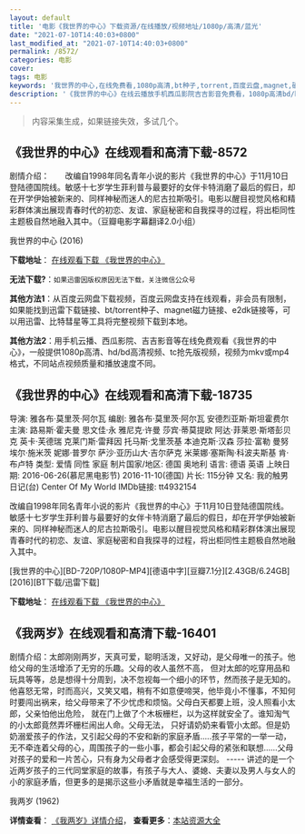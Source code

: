 ```yaml
---
layout: default
title: '电影《我世界的中心》下载资源/在线播放/视频地址/1080p/高清/蓝光'
date: "2021-07-10T14:40:03+0800"
last_modified_at: "2021-07-10T14:40:03+0800"
permalink: /8572/
categories: 电影
cover:
tags: 电影
keywords: '我世界的中心,在线免费看,1080p高清,bt种子,torrent,百度云盘,magnet,磁力链,迅雷下载资源'
description: '《我世界的中心》在线云播放手机西瓜影院吉吉影音免费看，1080p高清bd/hd未删减完整版和tc抢先枪版，mkv/mp4格式，附带bt/torrent种子、magnet/磁力链、百度云盘、网盘资源迅雷下载链接'
---
```


>内容采集生成，如果链接失效，多试几个。


## 《我世界的中心》在线观看和高清下载-8572

剧情介绍：　　改编自1998年同名青年小说的影片《我世界的中心》于11月10日登陆德国院线。敏感十七岁学生菲利普与最要好的女伴卡特消磨了最后的假日，却在开学伊始被新来的、同样神秘而迷人的尼古拉斯吸引。电影以醒目视觉风格和精彩群体演出展现青春时代的初恋、友谊、家庭秘密和自我探寻的过程，将出柜同性主题极自然地融入其中。（豆瓣电影字幕翻译2.0小组）


我世界的中心 (2016)

**下载地址**： [在线观看下载 《我世界的中心》](https://www.btbtdy.me/btdy/dy10768.html) 


**无法下载?**：`如果迅雷因版权原因无法下载，关注微信公众号 `

**其他方法1**：从百度云网盘下载视频，百度云网盘支持在线观看，非会员有限制，如果能找到迅雷下载链接、bt/torrent种子、magnet磁力链接、e2dk链接等，可以用迅雷、比特彗星等工具将完整视频下载到本地。

**其他方法2**：用手机云播、西瓜影院、吉吉影音等在线免费观看《我世界的中心》，一般提供1080p高清、hd/bd高清视频、tc抢先版视频，视频为mkv或mp4格式，不同站点视频质量和播放速度不同。


## 《我世界的中心》在线观看和高清下载-18735

导演: 雅各布·莫里茨·阿尔瓦 编剧: 雅各布·莫里茨·阿尔瓦 安德烈亚斯·斯坦霍费尔 主演: 路易斯·霍夫曼 思文佳·永 雅尼克·许曼 莎宾·蒂莫提欧 阿达·菲莱恩·斯塔彭贝克 英卡·芙德瑞 克莱门斯·雷拜因 托马斯·戈里茨基 本迪克斯·汉森 莎拉·富勒 曼努埃尔·施米茨 妮娜·普罗尔 萨沙·亚历山大·吉尔萨克 米莱娜·塞斯陶·科波夫斯基 肯·布卢特 类型: 爱情 同性 家庭 制片国家/地区: 德国 奥地利 语言: 德语 英语 上映日期: 2016-06-26(慕尼黑电影节) 2016-11-10(德国) 片长: 115分钟 又名: 我的触男日记(台) Center Of My World IMDb链接: tt4932154

改编自1998年同名青年小说的影片《我世界的中心》于11月10日登陆德国院线。敏感十七岁学生菲利普与最要好的女伴卡特消磨了最后的假日，却在开学伊始被新来的、同样神秘而迷人的尼古拉斯吸引。电影以醒目视觉风格和精彩群体演出展现青春时代的初恋、友谊、家庭秘密和自我探寻的过程，将出柜同性主题极自然地融入其中。


[我世界的中心][BD-720P/1080P-MP4][德语中字][豆瓣7.1分][2.43GB/6.24GB][2016][BT下载/迅雷下载]

**下载地址**： [在线观看下载 《我世界的中心》](https://www.btdx8.com/torrent/wsjdzx_2016.html) 


## 《我两岁》在线观看和高清下载-16401

剧情介绍：太郎刚刚两岁，天真可爱，聪明活泼，又好动，是父母唯一的孩子。他给父母的生活增添了无穷的乐趣。父母的收人虽然不高， 但对太郎的吃穿用品和玩具等等，总是想得十分周到，决不忽视每一个细小的环节，然而孩子是无知的。他喜怒无常，时而高兴，又笑又唱，稍有不如意便啼哭，他毕竟小不懂事，不知何时要闯出祸来，给父母带来了不少忧虑和烦恼。父母白天都要上班，没人照看小太郎，父亲怕他出危险， 就在门上做了个木板栅栏，以为这样就安全了。谁知淘气的小太郎竟然弄坏栅栏闹出人命。父母无法， 只好请奶奶来看管小太郎。但是奶奶溺爱孩子的作法，又引起父母的不安和新的家庭矛盾…..孩子平常的一举一动，无不牵连着父母的心，周围孩子的一些小事，都会引起父母的紧张和联想……父母对孩子的爱和一片苦心，只有身为父母者才会感受得更深刻。 ----- 讲述的是一个近两岁孩子的三代同堂家庭的故事，有孩子与大人、婆媳、夫妻以及男人与女人的小的家庭矛盾，但更多的是揭示这些小矛盾就是幸福生活的一部分。


我两岁 (1962)

**详情查看**： [《我两岁》详情介绍](/movie/16401/)， **查看更多**：[本站资源大全](/movie/t/all/)

